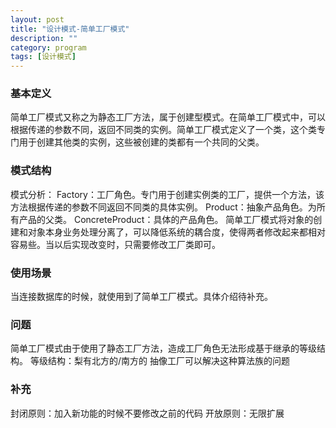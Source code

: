 ```yaml
---
layout: post
title: "设计模式-简单工厂模式"
description: ""
category: program
tags: [设计模式]
---
```


### 基本定义
简单工厂模式又称之为静态工厂方法，属于创建型模式。在简单工厂模式中，可以根据传递的参数不同，返回不同类的实例。简单工厂模式定义了一个类，这个类专门用于创建其他类的实例，这些被创建的类都有一个共同的父类。

### 模式结构
模式分析：
Factory：工厂角色。专门用于创建实例类的工厂，提供一个方法，该方法根据传递的参数不同返回不同类的具体实例。
Product：抽象产品角色。为所有产品的父类。
ConcreteProduct：具体的产品角色。
简单工厂模式将对象的创建和对象本身业务处理分离了，可以降低系统的耦合度，使得两者修改起来都相对容易些。当以后实现改变时，只需要修改工厂类即可。

### 使用场景
当连接数据库的时候，就使用到了简单工厂模式。具体介绍待补充。

### 问题
简单工厂模式由于使用了静态工厂方法，造成工厂角色无法形成基于继承的等级结构。
等级结构：梨有北方的/南方的
抽像工厂可以解决这种算法族的问题

### 补充
封闭原则：加入新功能的时候不要修改之前的代码
开放原则：无限扩展

